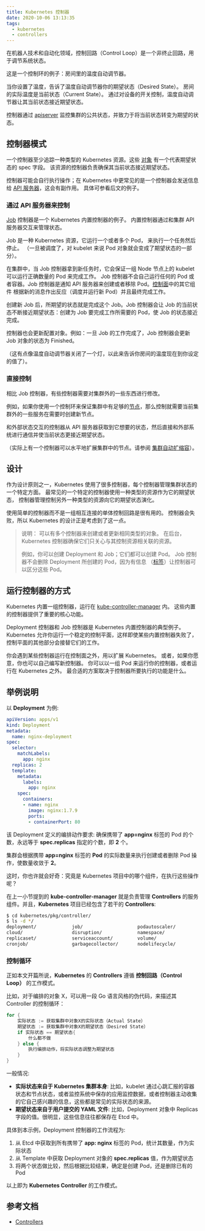 ```yaml
---
title: Kubernetes 控制器
date: 2020-10-06 13:13:35
tags:
  - kubernetes
  - controllers
---
```


在机器人技术和自动化领域，控制回路（Control Loop）是一个非终止回路，用于调节系统状态。

这是一个控制环的例子：房间里的温度自动调节器。

当你设置了温度，告诉了温度自动调节器你的期望状态（Desired State）。 房间的实际温度是当前状态（Current State）。 通过对设备的开关控制，温度自动调节器让其当前状态接近期望状态。

控制器通过 [apiserver](https://kubernetes.io/docs/reference/generated/kube-apiserver/) 监控集群的公共状态，并致力于将当前状态转变为期望的状态。

## 控制器模式

一个控制器至少追踪一种类型的 Kubernetes 资源。这些 [对象](https://kubernetes.io/docs/concepts/overview/working-with-objects/kubernetes-objects/) 有一个代表期望状态的 spec 字段。 该资源的控制器负责确保其当前状态接近期望状态。

控制器可能会自行执行操作；在 Kubernetes 中更常见的是一个控制器会发送信息给 [API 服务器](https://kubernetes.io/docs/reference/generated/kube-apiserver/)，这会有副作用。 具体可参看后文的例子。

### 通过 API 服务器来控制

[Job](https://kubernetes.io/docs/concepts/workloads/controllers/jobs-run-to-completion) 控制器是一个 Kubernetes 内置控制器的例子。 内置控制器通过和集群 API 服务器交互来管理状态。

Job 是一种 Kubernetes 资源，它运行一个或者多个 Pod， 来执行一个任务然后停止。 （一旦被调度了，对 kubelet 来说 Pod 对象就会变成了期望状态的一部分）。

在集群中，当 Job 控制器拿到新任务时，它会保证一组 Node 节点上的 kubelet 可以运行正确数量的 Pod 来完成工作。 Job 控制器不会自己运行任何的 Pod 或者容器。Job 控制器是通知 API 服务器来创建或者移除 Pod。[控制面](https://kubernetes.io/docs/reference/glossary/?all=true#term-control-plane)中的其它组件 根据新的消息作出反应（调度并运行新 Pod）并且最终完成工作。

创建新 Job 后，所期望的状态就是完成这个 Job。Job 控制器会让 Job 的当前状态不断接近期望状态：创建为 Job 要完成工作所需要的 Pod，使 Job 的状态接近完成。

控制器也会更新配置对象。例如：一旦 Job 的工作完成了，Job 控制器会更新 Job 对象的状态为 Finished。

（这有点像温度自动调节器关闭了一个灯，以此来告诉你房间的温度现在到你设定的值了）。

### 直接控制

相比 Job 控制器，有些控制器需要对集群外的一些东西进行修改。

例如，如果你使用一个控制环来保证集群中有足够的[节点](https://kubernetes.io/docs/concepts/architecture/nodes/)，那么控制就需要当前集群外的一些服务在需要时创建新节点。

和外部状态交互的控制器从 API 服务器获取到它想要的状态，然后直接和外部系统进行通信并使当前状态更接近期望状态。

（实际上有一个控制器可以水平地扩展集群中的节点。请参阅 [集群自动扩缩容](https://kubernetes.io/docs/tasks/administer-cluster/cluster-management/#cluster-autoscaling)）。

## 设计

作为设计原则之一，Kubernetes 使用了很多控制器，每个控制器管理集群状态的一个特定方面。 最常见的一个特定的控制器使用一种类型的资源作为它的期望状态， 控制器管理控制另外一种类型的资源向它的期望状态演化。

使用简单的控制器而不是一组相互连接的单体控制回路是很有用的。 控制器会失败，所以 Kubernetes 的设计正是考虑到了这一点。

> 说明：
> 可以有多个控制器来创建或者更新相同类型的对象。 在后台，Kubernetes 控制器确保它们只关心与其控制资源相关联的资源。
>
> 例如，你可以创建 Deployment 和 Job；它们都可以创建 Pod。 Job 控制器不会删除 Deployment 所创建的 Pod，因为有信息 （[标签](https://kubernetes.io/docs/concepts/overview/working-with-objects/labels/)）让控制器可以区分这些 Pod。

## 运行控制器的方式

Kubernetes 内置一组控制器，运行在 [kube-controller-manager](https://kubernetes.io/docs/reference/command-line-tools-reference/kube-controller-manager/) 内。 这些内置的控制器提供了重要的核心功能。

Deployment 控制器和 Job 控制器是 Kubernetes 内置控制器的典型例子。 Kubernetes 允许你运行一个稳定的控制平面，这样即使某些内置控制器失败了， 控制平面的其他部分会接替它们的工作。

你会遇到某些控制器运行在控制面之外，用以扩展 Kubernetes。 或者，如果你愿意，你也可以自己编写新控制器。 你可以以一组 Pod 来运行你的控制器，或者运行在 Kubernetes 之外。 最合适的方案取决于控制器所要执行的功能是什么。

## 举例说明

以 **Deployment** 为例:

``` yaml
apiVersion: apps/v1
kind: Deployment
metadata:
  name: nginx-deployment
spec:
  selector:
    matchLabels:
      app: nginx
  replicas: 2
  template:
    metadata:
      labels:
        app: nginx
    spec:
      containers:
      - name: nginx
        image: nginx:1.7.9
        ports:
        - containerPort: 80
```

该 Deployment 定义的编排动作要求: 确保携带了 **app=nginx** 标签的 Pod 的个数，永远等于 **spec.replicas** 指定的个数，即 **2** 个。

集群会根据携带 **app=nginx** 标签的 **Pod** 的实际数量来执行创建或者删除 Pod 操作，使数量收敛于 **2**。

这时，你也许就会好奇：究竟是 Kubernetes 项目中的哪个组件，在执行这些操作呢？

在上一小节提到的 **kube-controller-manager** 就是负责管理 **Controllers** 的服务组件。并且，**Kubernetes** 项目已经包含了若干的 **Controllers**:

``` bash
$ cd kubernetes/pkg/controller/
$ ls -d */
deployment/             job/                    podautoscaler/
cloud/                  disruption/             namespace/
replicaset/             serviceaccount/         volume/
cronjob/                garbagecollector/       nodelifecycle/          replication/            statefulset/            daemon/
```

### 控制循环

正如本文开篇所说，**Kubernetes** 的 **Controllers** 遵循 **控制回路（Control Loop）** 的工作模式。

比如，对于编排的对象 X，可以用一段 Go 语言风格的伪代码，来描述其 Controller 的控制循环：

``` go
for {
    实际状态 := 获取集群中对象X的实际状态（Actual State）
    期望状态 := 获取集群中对象X的期望状态（Desired State）
    if 实际状态 == 期望状态{
        什么都不做
    } else {
        执行编排动作，将实际状态调整为期望状态
    }
}
```

一般情况:

* **实际状态来自于 Kubernetes 集群本身**: 比如，kubelet 通过心跳汇报的容器状态和节点状态，或者监控系统中保存的应用监控数据，或者控制器主动收集的它自己感兴趣的信息，这些都是常见的实际状态的来源。
* **期望状态来自于用户提交的 YAML 文件**: 比如，Deployment 对象中 Replicas 字段的值。很明显，这些信息往往都保存在 Etcd 中。

具体到本示例，Deployment 控制器的工作流程为:

1. 从 Etcd 中获取到所有携带了 **app: nginx** 标签的 Pod，统计其数量，作为实际状态
2. 从 Template 中获取 Deployment 对象的 **spec.replicas** 值，作为期望状态
3. 将两个状态做比较，然后根据比较结果，确定是创建 Pod，还是删除已有的 Pod

以上即为 **Kubernetes Controller** 的工作模式。

## 参考文档

* [Controllers](https://kubernetes.io/docs/concepts/architecture/controller/)
